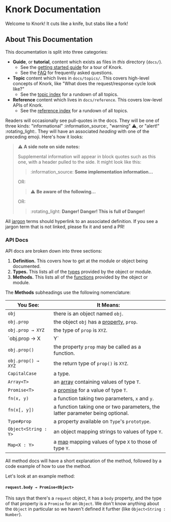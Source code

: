 # Knork Documentation

Welcome to Knork! It cuts like a knife, but stabs like a fork!

## About This Documentation

This documentation is split into three categories:

* **Guide**, or **tutorial**, content which exists as files in _this_ 
  directory (`docs/`).
  * See the [getting started guide][guide-getting-started] for a tour of Knork.
  * See the [FAQ][guide-faq] for frequently asked questions.
* **Topic** content which lives in `docs/topics/`. This covers high-level
  concepts of Knork, like "What does the request/response cycle look like?"
  * See the [topic index][topic-index] for a rundown of all topics.
* **Reference** content which lives in `docs/reference`. This covers low-level
  APIs of Knork.
  * See the [reference index][ref-index] for a rundown of all topics.

Readers will occasionally see pull-quotes in the docs. They will be one of
three kinds: "informational" :information\_source:, "warning" :warning:, or
"alert!" :rotating\_light:. They will have an associated _heading_ with one
of the preceding emoji. Here's how it looks:

> :warning: **A side note on side notes:**
>
> Supplemental information will appear in block quotes such as this one, with
> a header pulled to the side. It might look like this:
>
> > :information\_source: **Some implementation information...**
>
> OR:
>
> > :warning: **Be aware of the following...**
>
> OR:
>
> > :rotating\_light: **Danger! Danger! This is full of Danger!**

All [jargon][def-jargon] terms should hyperlink to an associated definition. If
you see a jargon term that is not linked, please fix it and send a PR!

### API Docs

API docs are broken down into three sections:

1. **Definition.** This covers how to get at the module or object being
   documented.
2. **Types.** This lists all of the [types][def-types] provided by the object
   or module.
3. **Methods.** This lists all of the [functions][def-functions] provided by
   the object or module.

The **Methods** subheadings use the following nomenclature:

| **You See:**         | **It Means:**                                                                 |
| -------------------- | ----------------------------------------------------------------------------- |
| `obj`                | there is an object named `obj`.                                               |
| `obj.prop`           | the object `obj` has a [property][def-property], `prop`.                      |
| `obj.prop → XYZ`     | the type of `prop` is `XYZ`.                                                  |
| `obj.prop → X | Y`   | the type of `prop` is _either_ `X` **or** `Y`.                                |
| `obj.prop()`         | the property `prop` may be called as a function.                              |
| `obj.prop() → XYZ`   | the return type of `prop()` is `XYZ`.                                         |
| `CapitalCase`        | a type.                                                                       |
| `Array<T>`           | an [array][def-array] containing values of type `T`.                          |
| `Promise<T>`         | a [promise][def-promise] for a value of type `T`.                             |
| `fn(x, y)`           | a function taking two parameters, `x` and `y`.                                |
| `fn(x[, y])`         | a function taking one or two parameters, the latter parameter being optional. |
| `Type#prop`          | a property available on `Type`'s `prototype`.                                 |
| `Object<String : Y>` | an object mapping strings to values of type `Y`.                              |
| `Map<X : Y>`         | a [map][def-map] mapping values of type `X` to those of type `Y`.             |

All method docs will have a short explanation of the method, followed by a code
example of how to use the method.

Let's look at an example method:

#### `request.body → Promise<Object>`

This says that there's a `request` object, it has a `body` property, and the
type of that property is a `Promise` for an `Object`. We don't know anything
about the `Object` in particular so we haven't defined it further (like
`Object<String : Number`).

[def-jargon]: https://en.wikipedia.org/wiki/Jargon

[guide-getting-started]: ./getting-started.md

[guide-faq]: ./faq.md

[topic-index]: ./topics/README.md

[ref-index]: ./reference

[def-types]: https://developer.mozilla.org/en-US/docs/Web/JavaScript/Data_structures

[def-functions]: https://developer.mozilla.org/en-US/docs/Web/JavaScript/Reference/Global_Objects/Function

[def-property]: https://developer.mozilla.org/en-US/docs/Web/JavaScript/Data_structures#Properties

[def-array]: https://developer.mozilla.org/en-US/docs/Web/JavaScript/Reference/Global_Objects/Array

[def-promise]: https://developer.mozilla.org/en-US/docs/Web/JavaScript/Reference/Global_Objects/Promise

[def-map]: https://developer.mozilla.org/en-US/docs/Web/JavaScript/Reference/Global_Objects/Map
